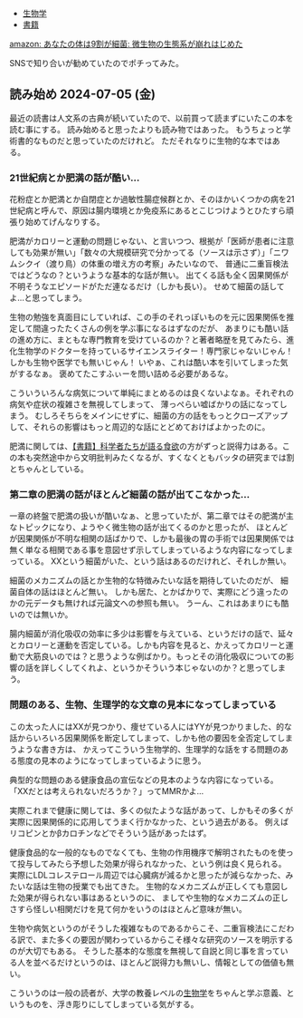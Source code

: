 - [生物学](%E7%94%9F%E7%89%A9%E5%AD%A6)
- [書籍](%E6%9B%B8%E7%B1%8D)

[amazon: あなたの体は9割が細菌: 微生物の生態系が崩れはじめた](https://amzn.to/3zDjEME)

SNSで知り合いが勧めていたのでポチってみた。

## 読み始め 2024-07-05 (金)

最近の読書は人文系の古典が続いていたので、以前買って読まずにいたこの本を読む事にする。
読み始めると思ったよりも読み物ではあった。
もうちょっと学術書的なものだと思っていたのだけれど。
ただそれなりに生物的な本ではある。

### 21世紀病とか肥満の話が酷い…

花粉症とか肥満とか自閉症とか過敏性腸症候群とか、そのほかいくつかの病を21世紀病と呼んで、原因は腸内環境とか免疫系にあるとこじつけようとひたすら頑張り始めてげんなりする。

肥満がカロリーと運動の問題じゃない、と言いつつ、根拠が「医師が患者に注意しても効果が無い」「数々の大規模研究で分かってる（ソースは示さず）」「ニワムシクイ（渡り鳥）の体重の増え方の考察」みたいなので、
普通に二重盲検法ではどうなの？というような基本的な話が無い。
出てくる話も全く因果関係が不明そうなエピソードがただ連なるだけ（しかも長い）。
せめて細菌の話してよ…と思ってしまう。

生物の勉強を真面目にしていれば、この手のそれっぽいものを元に因果関係を推定して間違ったたくさんの例を学ぶ事になるはずなのだが、
あまりにも酷い話の進め方に、まともな専門教育を受けているのか？と著者略歴を見てみたら、進化生物学のドクターを持っているサイエンスライター！専門家じゃないじゃん！
しかも生物や医学でも無いじゃん！
いやぁ、これは酷い本を引いてしまった気がするなぁ。
褒めてたこすふぃーを問い詰める必要があるな。

こういういろんな病気について単純にまとめるのは良くないよなぁ。それぞれの病気や症状の複雑さを無視してしまって、
薄っぺらい嘘ばかりの話になってしまう。
むしろそちらをメインにせずに、細菌の方の話をもっとクローズアップして、それらの影響はもっと周辺的な話にとどめておけばよかったのに。

肥満に関しては、[【書籍】科学者たちが語る食欲](%E3%80%90%E6%9B%B8%E7%B1%8D%E3%80%91%E7%A7%91%E5%AD%A6%E8%80%85%E3%81%9F%E3%81%A1%E3%81%8C%E8%AA%9E%E3%82%8B%E9%A3%9F%E6%AC%B2)の方がずっと説得力はある。この本も突然途中から文明批判みたくなるが、すくなくともバッタの研究までは割とちゃんとしている。

### 第二章の肥満の話がほとんど細菌の話が出てこなかった…

一章の終盤で肥満の扱いが酷いなぁ、と思っていたが、第二章ではその肥満が主なトピックになり、ようやく微生物の話が出てくるのかと思ったが、
ほとんどが因果関係が不明な相関の話ばかりで、しかも最後の胃の手術では因果関係では無く単なる相関である事を意図せず示してしまっているような内容になってしまっている。
XXという細菌がいた、という話はあるのだけれど、それしか無い。

細菌のメカニズムの話とか生物的な特徴みたいな話を期待していたのだが、
細菌自体の話はほとんど無い。
しかも居た、とかばかりで、実際にどう違ったのかの元データも無ければ元論文への参照も無い。
うーん、これはあまりにも酷いのでは無いか。

腸内細菌が消化吸収の効率に多少は影響を与えている、というだけの話で、延々とカロリーと運動を否定している。しかも内容を見ると、かえってカロリーと運動で大筋良いのでは？と思うような例ばかり。もっとその消化吸収についての影響の話を詳しくしてくれよ、というかそういう本じゃないのか？と思ってしまう。

### 問題のある、生物、生理学的な文章の見本になってしまっている

この太った人にはXXが見つかり、痩せている人にはYYが見つかりました、的な話からいろいろ因果関係を断定してしまって、しかも他の要因を全否定してしまうような書き方は、
かえってこういう生物学的、生理学的な話をする問題のある態度の見本のようになってしまっているように思う。

典型的な問題のある健康食品の宣伝などの見本のような内容になっている。
「XXだとは考えられないだろうか？」ってMMRかよ…

実際これまで健康に関しては、多くの似たような話があって、しかもその多くが実際に因果関係的に応用してうまく行かなかった、という過去がある。
例えばリコピンとかβカロチンなどでそういう話があったはず。

健康食品的な一般的なものでなくても、生物の作用機序で解明されたものを使って投与してみたら予想した効果が得られなかった、という例は良く見られる。
実際にLDLコレステロール周辺では心臓病が減るかと思ったが減らなかった、みたいな話は生物の授業でも出てきた。
生物的なメカニズムが正しくても意図した効果が得られない事はあるというのに、
ましてや生物的なメカニズムの正しさすら怪しい相関だけを見て何かをいうのはほとんど意味が無い。

生物や病気というのがそうした複雑なものであるからこそ、二重盲検法にこだわる訳で、また多くの要因が関わっているからこそ様々な研究のソースを明示するのが大切でもある。
そうした基本的な態度を無視して自説と同じ事を言っている人を並べるだけというのは、ほとんど説得力も無いし、情報としての価値も無い。

こういうのは一般の読者が、大学の教養レベルの[生物学](%E7%94%9F%E7%89%A9%E5%AD%A6)をちゃんと学ぶ意義、というものを、浮き彫りにしてしまっている気がする。